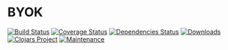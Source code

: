 # BYOK
[![Build Status](https://travis-ci.org/rm-hull/byok2.svg?branch=master)](http://travis-ci.org/rm-hull/byok2)
[![Coverage Status](https://coveralls.io/repos/rm-hull/byok2/badge.svg?branch=master)](https://coveralls.io/r/rm-hull/byok2?branch=master)
[![Dependencies Status](https://jarkeeper.com/rm-hull/byok2/status.svg)](https://jarkeeper.com/rm-hull/byok2)
[![Downloads](https://jarkeeper.com/rm-hull/byok2/downloads.svg)](https://jarkeeper.com/rm-hull/byok2)
[![Clojars Project](https://img.shields.io/clojars/v/rm-hull/byok2.svg)](https://clojars.org/rm-hull/byok2)
[![Maintenance](https://img.shields.io/maintenance/yes/2017.svg?maxAge=2592000)]()
